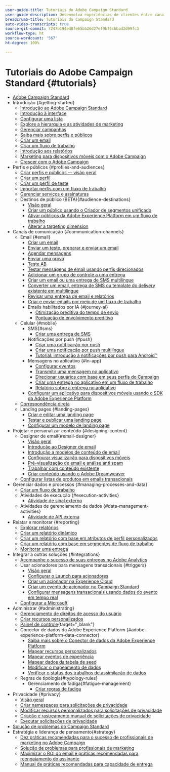 ```yaml
---
user-guide-title: Tutoriais do Adobe Campaign Standard
user-guide-description: Desenvolva experiências de clientes entre canais e crie um ambiente para a orquestração visual de campanhas, gerenciamento de interação em tempo real e execução entre canais.
breadcrumb-title: Tutoriais do Campaign Standard
auto-video-transcripts: true
source-git-commit: 7247b194ed8fe65b526d27ef9b76cbbad2d99fc3
workflow-type: ht
source-wordcount: '567'
ht-degree: 100%

---
```



# Tutoriais do Adobe Campaign Standard {#tutorials}

+ [Adobe Campaign Standard](/help/overview.md)
+ Introdução {#getting-started}
   + [Introdução ao Adobe Campaign Standard](/help/getting-started/adobe-campaign-standard-introduction.md)
   + [Introdução à interface](/help/getting-started/getting-started-with-the-ui.md)
   + [Configurar uma lista](/help/getting-started/configure-a-list.md)
   + [Explore a hierarquia e as atividades de marketing](/help/getting-started/explore-hierarchy-and-marketing-activities.md)
   + [Gerenciar campanhas](/help/getting-started/managing-campaigns.md)
   + [Saiba mais sobre perfis e públicos](/help/getting-started/understanding-profiles-and-audiences.md)
   + [Criar um email](https://experienceleague.adobe.com/docs/campaign-standard-learn/tutorials/communication-channels/email/create-email-from-homepage.html?lang=pt-BR)
   + [Criar um fluxo de trabalho](https://experienceleague.adobe.com/docs/campaign-standard-learn/tutorials/managing-processes-and-data/creating-a-workflow.html?lang=pt-BR)
   + [Introdução aos relatórios](/help/getting-started/reporting-with-adobe-campaign-introduction.md)
   + [Marketing para dispositivos móveis com o Adobe Campaign](/help/getting-started/mobile-marketing-with-adobe-campaign.md)
   + [Crescer com o Adobe Campaign](/help/getting-started/growing-with-adobe-campaign.md)
+ Perfis e públicos {#profiles-and-audiences}
   + [Criar perfis e públicos — visão geral](/help/profiles-and-audiences/creating-profiles-and-audiences.md)
   + [Criar um perfil](/help/profiles-and-audiences/creating-a-profile.md)
   + [Criar um perfil de teste](/help/profiles-and-audiences/test-profiles.md)
   + [Importar perfis com um fluxo de trabalho](/help/managing-processes-and-data/importing-profiles.md)
   + [Gerenciar serviços e assinaturas](/help/managing-processes-and-data/services-and-subscriptions.md)
   + Destinos de público (BETA){#audience-destinations}
      + [Visão geral](/help/profiles-and-audiences/audience-destinations/audience-destinations-overview.md)
      + [Criar um público usando o Criador de segmentos unificado](/help/profiles-and-audiences/audience-destinations/creating-audiences-using-segment-builder.md)
      + [Ativar públicos da Adobe Experience Platform em um fluxo de trabalho](/help/profiles-and-audiences/audience-destinations/activating-aep-audiences.md)
      + [Alterar a targeting dimension](/help/profiles-and-audiences/audience-destinations/changing-targeting-dimension.md)
+ Canais de comunicação {#communication-channels}
   + Email {#email}
      + [Criar um email](/help/communication-channels/email/create-email-from-homepage.md)
      + [Enviar um teste, preparar e enviar um email](/help/communication-channels/email/sending-test-preparing-sending-email.md)
      + [Agendar mensagens](/help/communication-channels/email/schedule-messages.md)
      + [Enviar uma prova](/help/communication-channels/email/send-a-proof.md)
      + [Teste AB](/help/communication-channels/email/a-b-testing.md)
      + [Testar mensagens de email usando perfis direcionados](/help/communication-channels/email/profile-substitution.md)
      + [Adicionar um grupo de controle a uma entrega](/help/communication-channels/email/control-groups.md)
      + [Criar um email ou uma entrega de SMS multilíngue](/help/communication-channels/create-multilingual-deliveries.md)
      + [Converter um email, entrega de SMS ou template do delivery existente em multilíngue](/help/communication-channels/covert-into-multilingual-deliveries.md)
      + [Revisar uma entrega de email e relatórios](/help/communication-channels/email/reviewing-personalized-email-delivery-and-reports.md)
      + [Criar e enviar emails por meio de um fluxo de trabalho](/help/communication-channels/email/create-and-send-emails-via-workflow.md)
      + Emails habilitados por IA {#journey-ai}
         + [Otimização preditiva do tempo de envio](/help/communication-channels/email/ai-powered-emails/predictive-send-time-optimization.md)
         + [Pontuação de envolvimento preditivo](/help/communication-channels/email/ai-powered-emails/predictive-engagement-scoring.md)
   + Celular {#mobile}
      + SMS{#sms}
         + [Criar uma entrega de SMS](/help/communication-channels/mobile/sms/sms-delivery.md)
      + Notificações por push {#push}
         + [Criar uma notificação por push](/help/communication-channels/mobile/push-notifications/creating-a-push-notification.md)
         + [Criar uma notificação por push multilíngue](/help/communication-channels/mobile/push-notifications/creating-multilingual-push-notifications.md)
         + [Tutorial: introdução a notificações por push para Android™](https://experienceleague.adobe.com/docs/campaign-standard-learn/getting-started-with-push-notifications-android/introduction.html?lang=pt-BR)
      + Mensagens no aplicativo {#in-app}
         + [Configurar eventos](/help/communication-channels/mobile/in-app/configure-events.md)
         + [Transmitir uma mensagem no aplicativo](/help/communication-channels/mobile/in-app/broadcast-in-app-message.md)
         + [Direcionar usuários com base em seus perfis do Campaign](/help/communication-channels/mobile/in-app/target-users-based-on-campaign-profile.md)
         + [Criar uma entrega no aplicativo em um fluxo de trabalho](/help/communication-channels/mobile/in-app/in-app-activity.md)
         + [Relatório sobre a entrega no aplicativo](/help/communication-channels/mobile/in-app/in-app-reporting.md)
      + [Configurar um aplicativo para dispositivos móveis usando o SDK da Adobe Experience Platform](/help/communication-channels/mobile/configure-mobile-apps-using-aep-sdk.md)
   + [Correspondência direta](/help/communication-channels/direct-mail/directmail.md)
   + Landing pages {#landing-pages}
      + [Criar e editar uma landing page](/help/communication-channels/landing-pages/landing-page-create-and-edit.md)
      + [Testar e publicar uma landing page](/help/communication-channels/landing-pages/landing-page-test-and-publish.md)
      + [Configurar um modelo de landing page](/help/communication-channels/landing-pages/landing-page-configure-templates.md)
+ Projetar e personalizar conteúdo {#designing-content}
   + Designer de email{#email-designer}
      + [Visão geral](/help/designing-content/email-designer/email-designer-overview.md)
      + [Introdução ao Designer de email](/help/designing-content/email-designer/getting-started-with-the-email-designer.md)
      + [Introdução a modelos de conteúdo de email](/help/designing-content/email-designer/email-content-templates.md)
      + [Configurar visualização para dispositivos móveis](/help/designing-content/email-designer/configure-the-mobile-view.md)
      + [Pré-visualização de email e análise anti spam](/help/designing-content/email-designer/preview-your-email.md)
      + [Trabalhar com conteúdo existente](/help/designing-content/email-designer/working-with-existing-content.md)
      + [Criar conteúdo usando o Adobe Dreamweaver](/help/designing-content/email-designer/dreamweaver-integration.md)
   + [Configurar listas de produtos em emails transacionais](/help/designing-content/product-listings-in-transactional-email.md)
+ Gerenciar dados e processos {#managing-processes-and-data}
   + [Criar um fluxo de trabalho](/help/managing-processes-and-data/creating-a-workflow.md)
   + Atividades de execução {#execution-activities}
      + [Atividade de sinal externo](/help/managing-processes-and-data/execution-activities/external-signal-activity.md)
   + Atividades de gerenciamento de dados {#data-management-activities}
      + [Atividade de API externa](/help/managing-processes-and-data/data-management-activities/external-api-activity.md)
+ Relatar e monitorar {#reporting}
   + [Explorar relatórios](/help/getting-started/exploring-reports.md)
   + [Criar um relatório dinâmico](/help/reporting/creating-a-dynamic-report.md)
   + [Criar um relatório com base em atributos de perfil personalizados](/help/reporting/custom-profile-attributes-dynamic-reports.md)
   + [Criar um relatório com base em segmentos de fluxo de trabalho](/help/reporting/report-on-workflow-segments.md)
   + [Monitorar uma entrega](/help/reporting/monitor-a-delivery.md)
+ Integrar a outras soluções {#integrations}
   + [Acompanhe o sucesso de suas entregas no Adobe Analytics](/help/integrations/track-the-success-of-your-deliveries-in-analytics.md)
   + Usar acionadores para mensagens transacionais {#triggers}
      + [Visão geral](/help/integrations/using-triggers-for-transactional-messaging-overview.md)
      + [Configurar o Launch para acionadores](/help/integrations/configure-launch-for-triggers.md)
      + [Criar um acionador na Experience Cloud](/help/integrations/create-a-trigger-in-experience-cloud.md)
      + [Criar um evento de acionador no Campaign Standard](/help/integrations/create-a-trigger-event.md)
      + [Configurar mensagens transacionais usando dados do evento em tempo real](/help/integrations/configure-transactional-messages-using-realtime-event-data.md)
   + [Configurar a Microsoft](/help/integrations/configure-dynamics-365.md)
+ Administrar {#administrating}
   + [Gerenciamento de direitos de acesso do usuário](/help/administrating/managing-user-access-rights.md)
   + [Criar recursos personalizados](https://experienceleague.adobe.com/docs/campaign-standard-learn/creating-custom-resources/introduction.html?lang=pt-BR)
   + [Painel de controle](https://experienceleague.adobe.com/docs/control-panel-learn/control-panel/control-panel-overview.html?lang=pt-BR){target="_blank"}
   + Conector de dados da Adobe Experience Platform {#adobe-experience-platform-data-connector}
      + [Saiba mais sobre o Conector de dados da Adobe Experience Platform](/help/administrating/adobe-experience-platform-data-connector/understanding-the-adobe-experience-platform-data-connector.md)
      + [Mapear recursos personalizados](/help/administrating/adobe-experience-platform-data-connector/mapping-custom-resources.md)
      + [Mapear eventos de experiência](/help/administrating/adobe-experience-platform-data-connector/mapping-experience-events.md)
      + [Mapear dados da tabela de seed](/help/administrating/adobe-experience-platform-data-connector/mapping-seed-table-data.md)
      + [Modificar o mapeamento de dados](/help/administrating/adobe-experience-platform-data-connector/modifying-data-mapping.md)
      + [Verificar o status dos trabalhos de assimilação de dados](/help/administrating/adobe-experience-platform-data-connector/checking-status-of-data-ingestion-jobs.md)
   + Regras de tipologia{#typology-rules}
      + Gerenciamento de fadiga{#fatigue-management}
         + [Criar regras de fadiga](/help/administrating/typology-rules/fatigue-management/create-fatigue-rules.md)
+ Privacidade {#privacy}
   + [Visão geral](/help/privacy/privacy-overview.md)
   + [Criar namespaces para solicitações de privacidade](/help/privacy/namespaces-for-privacy-requests.md)
   + [Modificar recursos personalizados para solicitações de privacidade](/help/privacy/custom-resources-for-privacy-requests.md)
   + [Criação e rastreamento manual de solicitações de privacidade](/help/privacy/create-and-track-privacy-requests.md)
   + [Executar solicitações de privacidade](/help/privacy/execute-privacy-requests.md)
+ [Solução de problemas do Campaign Standard](https://experienceleague.adobe.com/docs/campaign-standard-learn/troubleshooting/overview.html?lang=pt-BR)
+ Estratégia e liderança de pensamento{#strategy}
   + [Dez práticas recomendadas para o sucesso de profissionais de marketing no Adobe Campaign](/help/strategy/10-best-practices-for-marketers.md)
   + [Solução de problemas para profissionais de marketing](/help/strategy/troubleshooting-for-marketers.md)
   + [Maximizar o ROI do email e práticas recomendadas para reengajamento do assinante](/help/strategy/campaign-maximize-email-best-practices.md)
   + [Manual de práticas recomendadas para capacidade de entrega](https://experienceleague.adobe.com/docs/deliverability-learn/deliverability-best-practice-guide/introduction.html?lang=pt-BR)
